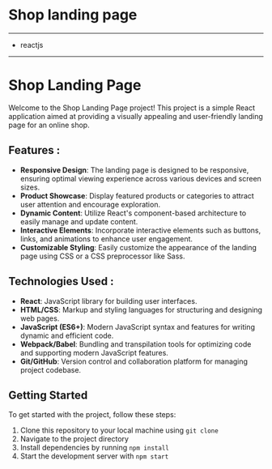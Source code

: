 # Shop landing page 
---
* reactjs
---
# Shop Landing Page

Welcome to the Shop Landing Page project! This project is a simple React application aimed at providing a visually appealing and user-friendly landing page for an online shop.

## Features : 

- **Responsive Design**: The landing page is designed to be responsive, ensuring optimal viewing experience across various devices and screen sizes.
- **Product Showcase**: Display featured products or categories to attract user attention and encourage exploration.
- **Dynamic Content**: Utilize React's component-based architecture to easily manage and update content.
- **Interactive Elements**: Incorporate interactive elements such as buttons, links, and animations to enhance user engagement.
- **Customizable Styling**: Easily customize the appearance of the landing page using CSS or a CSS preprocessor like Sass.


## Technologies Used :

- **React**: JavaScript library for building user interfaces.
- **HTML/CSS**: Markup and styling languages for structuring and designing web pages.
- **JavaScript (ES6+)**: Modern JavaScript syntax and features for writing dynamic and efficient code.
- **Webpack/Babel**: Bundling and transpilation tools for optimizing code and supporting modern JavaScript features.
- **Git/GitHub**: Version control and collaboration platform for managing project codebase.

## Getting Started

To get started with the project, follow these steps:

1. Clone this repository to your local machine using `git clone` 
2. Navigate to the project directory 
3. Install dependencies by running `npm install`
4. Start the development server with `npm start` 




